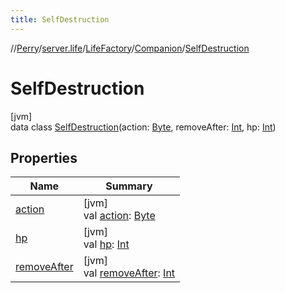 ```yaml
---
title: SelfDestruction
---
```

//[Perry](../../../../../index.html)/[server.life](../../../index.html)/[LifeFactory](../../index.html)/[Companion](../index.html)/[SelfDestruction](index.html)



# SelfDestruction



[jvm]\
data class [SelfDestruction](index.html)(action: [Byte](https://kotlinlang.org/api/latest/jvm/stdlib/kotlin/-byte/index.html), removeAfter: [Int](https://kotlinlang.org/api/latest/jvm/stdlib/kotlin/-int/index.html), hp: [Int](https://kotlinlang.org/api/latest/jvm/stdlib/kotlin/-int/index.html))



## Properties


| Name | Summary |
|---|---|
| [action](action.html) | [jvm]<br>val [action](action.html): [Byte](https://kotlinlang.org/api/latest/jvm/stdlib/kotlin/-byte/index.html) |
| [hp](hp.html) | [jvm]<br>val [hp](hp.html): [Int](https://kotlinlang.org/api/latest/jvm/stdlib/kotlin/-int/index.html) |
| [removeAfter](remove-after.html) | [jvm]<br>val [removeAfter](remove-after.html): [Int](https://kotlinlang.org/api/latest/jvm/stdlib/kotlin/-int/index.html) |

